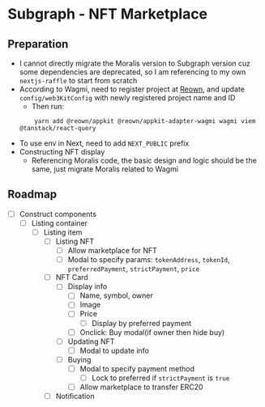 # Subgraph - NFT Marketplace

## Preparation

- I cannot directly migrate the Moralis version to Subgraph version cuz some dependencies are deprecated, so I am
  referencing to my own `nextjs-raffle` to start from scratch
- According to Wagmi, need to register project
  at [Reown](https://cloud.reown.com/app/33eeeaf6-68d0-484a-acd7-9481bbbac365/project/c7f3cab6-f7bd-4cfa-8d42-444abaa9b90b),
  and update `config/web3KitConfig` with newly registered project name and ID
    - Then run:
    ```shell
        yarn add @reown/appkit @reown/appkit-adapter-wagmi wagmi viem @tanstack/react-query
    ```
- To use env in Next, need to add `NEXT_PUBLIC` prefix
- Constructing NFT display
    - Referencing Moralis code, the basic design and logic should be the same, just migrate Moralis related to Wagmi

## Roadmap

- [ ] Construct components
    - [ ] Listing container
        - [ ] Listing item
            - [ ] Listing NFT
                - [ ] Allow marketplace for NFT
                - [ ] Modal to specify params: `tokenAddress`, `tokenId`, `preferredPayment`, `strictPayment`, `price`
            - [ ] NFT Card
                - [ ] Display info
                    - [ ] Name, symbol, owner
                    - [ ] Image
                    - [ ] Price
                        - [ ] Display by preferred payment
                    - [ ] Onclick: Buy modal(if owner then hide buy)
                - [ ] Updating NFT
                    - [ ] Modal to update info
                - [ ] Buying
                    - [ ] Modal to specify payment method
                        - [ ] Lock to preferred if `strictPayment` is `true`
                    - [ ] Allow marketplace to transfer ERC20
            - [ ] Notification
